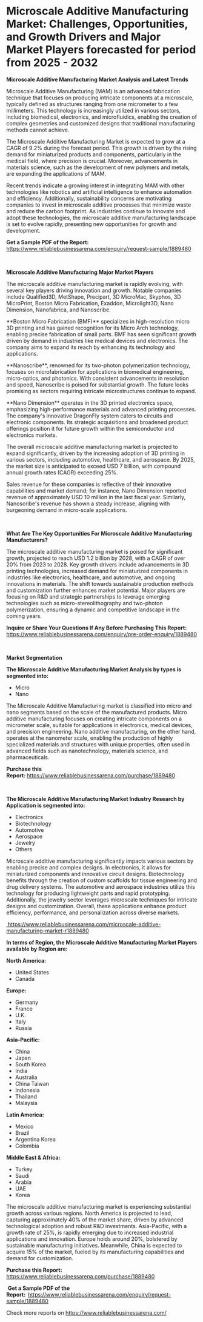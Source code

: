 <p><h1>Microscale Additive Manufacturing Market: Challenges, Opportunities, and Growth Drivers and Major Market Players forecasted for period from 2025 - 2032</h1></p><p><strong>Microscale Additive Manufacturing Market Analysis and Latest Trends</strong></p>
<p><p>Microscale Additive Manufacturing (MAM) is an advanced fabrication technique that focuses on producing intricate components at a microscale, typically defined as structures ranging from one micrometer to a few millimeters. This technology is increasingly utilized in various sectors, including biomedical, electronics, and microfluidics, enabling the creation of complex geometries and customized designs that traditional manufacturing methods cannot achieve.</p><p>The Microscale Additive Manufacturing Market is expected to grow at a CAGR of 9.2% during the forecast period. This growth is driven by the rising demand for miniaturized products and components, particularly in the medical field, where precision is crucial. Moreover, advancements in materials science, such as the development of new polymers and metals, are expanding the applications of MAM. </p><p>Recent trends indicate a growing interest in integrating MAM with other technologies like robotics and artificial intelligence to enhance automation and efficiency. Additionally, sustainability concerns are motivating companies to invest in microscale additive processes that minimize waste and reduce the carbon footprint. As industries continue to innovate and adopt these technologies, the microscale additive manufacturing landscape is set to evolve rapidly, presenting new opportunities for growth and development.</p></p>
<p><strong>Get a Sample PDF of the Report:&nbsp;</strong> <a href="https://www.reliablebusinessarena.com/enquiry/request-sample/1889480?utm_campaign=2868&utm_medium=2&utm_source=Github&utm_content=ia&utm_term=28032025&utm_id=microscale-additive-manufacturing">https://www.reliablebusinessarena.com/enquiry/request-sample/1889480</a></p>
<p>&nbsp;</p>
<p><strong>Microscale Additive Manufacturing Major Market Players</strong></p>
<p><p>The microscale additive manufacturing market is rapidly evolving, with several key players driving innovation and growth. Notable companies include Qualified3D, MetShape, Precipart, 3D MicroMac, Skyphos, 3D MicroPrint, Boston Micro Fabrication, Exaddon, Microlight3D, Nano Dimension, Nanofabrica, and Nanoscribe.</p><p>**Boston Micro Fabrication (BMF)** specializes in high-resolution micro 3D printing and has gained recognition for its Micro Arch technology, enabling precise fabrication of small parts. BMF has seen significant growth driven by demand in industries like medical devices and electronics. The company aims to expand its reach by enhancing its technology and applications.</p><p>**Nanoscribe**, renowned for its two-photon polymerization technology, focuses on microfabrication for applications in biomedical engineering, micro-optics, and photonics. With consistent advancements in resolution and speed, Nanoscribe is poised for substantial growth. The future looks promising as sectors requiring intricate microstructures continue to expand.</p><p>**Nano Dimension** operates in the 3D printed electronics space, emphasizing high-performance materials and advanced printing processes. The company's innovative DragonFly system caters to circuits and electronic components. Its strategic acquisitions and broadened product offerings position it for future growth within the semiconductor and electronics markets.</p><p>The overall microscale additive manufacturing market is projected to expand significantly, driven by the increasing adoption of 3D printing in various sectors, including automotive, healthcare, and aerospace. By 2025, the market size is anticipated to exceed USD 7 billion, with compound annual growth rates (CAGR) exceeding 25%.</p><p>Sales revenue for these companies is reflective of their innovative capabilities and market demand; for instance, Nano Dimension reported revenue of approximately USD 10 million in the last fiscal year. Similarly, Nanoscribe's revenue has shown a steady increase, aligning with burgeoning demand in micro-scale applications.</p></p>
<p>&nbsp;</p>
<p><strong>What Are The Key Opportunities For Microscale Additive Manufacturing Manufacturers?</strong></p>
<p><p>The microscale additive manufacturing market is poised for significant growth, projected to reach USD 1.2 billion by 2028, with a CAGR of over 20% from 2023 to 2028. Key growth drivers include advancements in 3D printing technologies, increased demand for miniaturized components in industries like electronics, healthcare, and automotive, and ongoing innovations in materials. The shift towards sustainable production methods and customization further enhances market potential. Major players are focusing on R&D and strategic partnerships to leverage emerging technologies such as micro-stereolithography and two-photon polymerization, ensuring a dynamic and competitive landscape in the coming years.</p></p>
<p><strong>Inquire or Share Your Questions If Any Before Purchasing This Report:</strong> <a href="https://www.reliablebusinessarena.com/enquiry/pre-order-enquiry/1889480?utm_campaign=2868&utm_medium=2&utm_source=Github&utm_content=ia&utm_term=28032025&utm_id=microscale-additive-manufacturing">https://www.reliablebusinessarena.com/enquiry/pre-order-enquiry/1889480</a></p>
<p>&nbsp;</p>
<p><strong>Market Segmentation</strong></p>
<p><strong>The Microscale Additive Manufacturing Market Analysis by types is segmented into:</strong></p>
<p><ul><li>Micro</li><li>Nano</li></ul></p>
<p><p>The Microscale Additive Manufacturing market is classified into micro and nano segments based on the scale of the manufactured products. Micro additive manufacturing focuses on creating intricate components on a micrometer scale, suitable for applications in electronics, medical devices, and precision engineering. Nano additive manufacturing, on the other hand, operates at the nanometer scale, enabling the production of highly specialized materials and structures with unique properties, often used in advanced fields such as nanotechnology, materials science, and pharmaceuticals.</p></p>
<p><strong>Purchase this Report:&nbsp;</strong><a href="https://www.reliablebusinessarena.com/purchase/1889480?utm_campaign=2868&utm_medium=2&utm_source=Github&utm_content=ia&utm_term=28032025&utm_id=microscale-additive-manufacturing">https://www.reliablebusinessarena.com/purchase/1889480</a></p>
<p>&nbsp;</p>
<p><strong>The Microscale Additive Manufacturing Market Industry Research by Application is segmented into:</strong></p>
<p><ul><li>Electronics</li><li>Biotechnology</li><li>Automotive</li><li>Aerospace</li><li>Jewelry</li><li>Others</li></ul></p>
<p><p>Microscale additive manufacturing significantly impacts various sectors by enabling precise and complex designs. In electronics, it allows for miniaturized components and innovative circuit designs. Biotechnology benefits through the creation of custom scaffolds for tissue engineering and drug delivery systems. The automotive and aerospace industries utilize this technology for producing lightweight parts and rapid prototyping. Additionally, the jewelry sector leverages microscale techniques for intricate designs and customization. Overall, these applications enhance product efficiency, performance, and personalization across diverse markets.</p></p>
<p><a href="https://www.reliablebusinessarena.com/microscale-additive-manufacturing-market-r1889480?utm_campaign=2868&utm_medium=2&utm_source=Github&utm_content=ia&utm_term=28032025&utm_id=microscale-additive-manufacturing">&nbsp;https://www.reliablebusinessarena.com/microscale-additive-manufacturing-market-r1889480</a></p>
<p><strong>In terms of Region, the Microscale Additive Manufacturing Market Players available by Region are:</strong></p>
<p>
    <p> <strong> North America: </strong>
        <ul>
            <li>United States</li>
            <li>Canada</li>
        </ul>
        </p> 
    <p> <strong> Europe: </strong>
        <ul>
            <li>Germany</li>
            <li>France</li>
            <li>U.K.</li>
            <li>Italy</li>
            <li>Russia</li>
        </ul>
        </p> 
    <p> <strong> Asia-Pacific: </strong>
        <ul>
            <li>China</li>
            <li>Japan</li>
            <li>South Korea</li>
            <li>India</li>
            <li>Australia</li>
            <li>China Taiwan</li>
            <li>Indonesia</li>
            <li>Thailand</li>
            <li>Malaysia</li>
        </ul>
        </p> 
    <p> <strong> Latin America: </strong>
        <ul>
            <li>Mexico</li>
            <li>Brazil</li>
            <li>Argentina Korea</li>
            <li>Colombia</li>
        </ul>
        </p> 
    <p> <strong> Middle East & Africa: </strong>
        <ul>
            <li>Turkey</li>
            <li>Saudi</li>
            <li>Arabia</li>
            <li>UAE</li>
            <li>Korea</li>
        </ul>
    </p>
    </p>
<p><p>The microscale additive manufacturing market is experiencing substantial growth across various regions. North America is projected to lead, capturing approximately 40% of the market share, driven by advanced technological adoption and robust R&D investments. Asia-Pacific, with a growth rate of 25%, is rapidly emerging due to increased industrial applications and innovation. Europe holds around 20%, bolstered by sustainable manufacturing initiatives. Meanwhile, China is expected to acquire 15% of the market, fueled by its manufacturing capabilities and demand for customization.</p></p>
<p><strong>Purchase this Report: </strong><a href="https://www.reliablebusinessarena.com/purchase/1889480?utm_campaign=2868&utm_medium=2&utm_source=Github&utm_content=ia&utm_term=28032025&utm_id=microscale-additive-manufacturing">https://www.reliablebusinessarena.com/purchase/1889480</a></p>
<p>&nbsp;<strong>Get a Sample PDF of the Report:&nbsp;&nbsp;</strong><a href="https://www.reliablebusinessarena.com/enquiry/request-sample/1889480?utm_campaign=2868&utm_medium=2&utm_source=Github&utm_content=ia&utm_term=28032025&utm_id=microscale-additive-manufacturing">https://www.reliablebusinessarena.com/enquiry/request-sample/1889480</a></p>
<p><strong></strong></p>
<p>Check more reports on <a href="https://www.reliablebusinessarena.com/?utm_campaign=2868&utm_medium=2&utm_source=Github&utm_content=ia&utm_term=28032025&utm_id=microscale-additive-manufacturing">https://www.reliablebusinessarena.com/</a></p>
